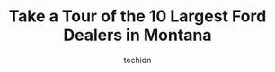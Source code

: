 ---
layout: ampstory
image: https://i0.wp.com/paketmu.com/wp-content/uploads/2023/06/northern-ford-0-in-montana-1686372038.jpeg?resize=640,853
author: techidn
featured: false
description: Explore the diverse Ford Dealer scene in Montana, home to an incredible selection of 10 establishments catering to every taste. Whether youre in search of iconic favorites or undiscovered t
title: Take a Tour of the 10 Largest Ford Dealers in Montana
cover:
   title: Take a Tour of the 10 Largest Ford Dealers in Montana
   subtitle: RICKPATE
   background: https://paketmu.com/wp-content/uploads/2023/06/northern-ford-0-in-montana-1686372038.jpeg

pages: 
 - layout: thirds
   top: <h1>#1 Lithia Ford of Missoula</h1>
   bottom: "<p>Worst service Ive ever had. My truck sat at their place for weeks untouched. When they finally got to it the tech had to keep pulling off of it to work on appointme</p>"
   background: https://paketmu.com/wp-content/uploads/2023/06/northern-ford-1-in-montana-1686372039.jpeg
   backgroundblur: true
 - layout: thirds
   top: <h1>#2 Archie Cochrane Motors, Inc.</h1>
   bottom: "<p>I had a wonderful experience purchasing my new 2022 Ford Bronco Outerbanks at Archie Cochrane Motors.  My salesman, Jason Ellison, was quick to respond to any questions I</p>"
   background: https://paketmu.com/wp-content/uploads/2023/06/northern-ford-2-in-montana-1686372040.jpeg
   cta:
      link: https://paketmu.com/take-a-tour-of-the-10-largest-ford-dealers-in-montana/
      text: Take a Tour of the 10 Largest Ford Dealers in Montana
 - layout: thirds
   top: <h1>#3 Kalispell Ford</h1>
   bottom: "<p>Not your average dealership. Very easy to work with. Cody is incredibly knowledgeable and made our purchase enjoyable.The dealership its self is well laid out, clean a</p>"
   background: https://paketmu.com/wp-content/uploads/2023/06/northern-ford-3-in-montana-1686372041.jpeg
   cta:
      link: https://paketmu.com/take-a-tour-of-the-10-largest-ford-dealers-in-montana/
      text: Take a Tour of the 10 Largest Ford Dealers in Montana
 - layout: thirds
   top: <h1>#4 Kendall Ford of Bozeman</h1>
   bottom: "<p>2900 N 19th Ave, Bozeman, MT 59718, United States</p>"
   background: https://images.unsplash.com/photo-1599422314077-f4dfdaa4cd09?ixlib=rb-4.0.3&ixid=MnwxMjA3fDB8MHxwaG90by1wYWdlfHx8fGVufDB8fHx8&auto=format&fit=crop&w=640&h=853&q=80
   cta:
      link: https://paketmu.com/take-a-tour-of-the-10-largest-ford-dealers-in-montana/
      text: Take a Tour of the 10 Largest Ford Dealers in Montana
 - layout: thirds
   top: <h1>#5 Bison Ford</h1>
   bottom: "<p>500 10th Ave S, Great Falls, MT 59405, United States</p>"
   background: https://images.unsplash.com/photo-1553949345-eb786bb3f7ba?ixlib=rb-4.0.3&ixid=MnwxMjA3fDB8MHxwaG90by1wYWdlfHx8fGVufDB8fHx8&auto=format&fit=crop&w=640&h=853&q=80
   cta:
      link: https://paketmu.com/take-a-tour-of-the-10-largest-ford-dealers-in-montana/
      text: Take a Tour of the 10 Largest Ford Dealers in Montana
 - layout: thirds
   top: <h1>#6 Denny Menholt Ford</h1>
   bottom: "<p>50 Ford Lane, Butte, MT 59701, United States</p>"
   background: https://plus.unsplash.com/premium_photo-1664640458616-3c74f8cb4589?ixlib=rb-4.0.3&ixid=MnwxMjA3fDB8MHxwaG90by1wYWdlfHx8fGVufDB8fHx8&auto=format&fit=crop&w=640&h=853&q=80
   cta:
      link: https://paketmu.com/take-a-tour-of-the-10-largest-ford-dealers-in-montana/
      text: Take a Tour of the 10 Largest Ford Dealers in Montana
 - layout: thirds
   top: <h1>#7 Helena Motors</h1>
   bottom: "<p>3365 US Highway 12 East Suite #3, Helena, MT 59601, United States</p>"
   background: https://images.unsplash.com/photo-1533998839656-76f5e4b2bccb?ixlib=rb-4.0.3&ixid=MnwxMjA3fDB8MHxwaG90by1wYWdlfHx8fGVufDB8fHx8&auto=format&fit=crop&w=640&h=853&q=80
   cta:
      link: https://paketmu.com/take-a-tour-of-the-10-largest-ford-dealers-in-montana/
      text: Take a Tour of the 10 Largest Ford Dealers in Montana
 - layout: thirds
   middle: Continue reading...
   background: https://images.unsplash.com/photo-1608411404720-c8f0417bcdba?ixlib=rb-4.0.3&ixid=MnwxMjA3fDB8MHxwaG90by1wYWdlfHx8fGVufDB8fHx8&auto=format&fit=crop&w=640&h=853&q=80
   cta:
      link: https://paketmu.com/take-a-tour-of-the-10-largest-ford-dealers-in-montana/
      text: Take a Tour of the 10 Largest Ford Dealers in Montana
      
---